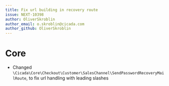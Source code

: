 ```yaml
---
title: Fix url building in recovery route
issue: NEXT-10398
author: OliverSkroblin
author_email: o.skroblin@cicada.com 
author_github: OliverSkroblin
---
```

# Core
* Changed `\Cicada\Core\Checkout\Customer\SalesChannel\SendPasswordRecoveryMailRoute`, to fix url handling with leading slashes
